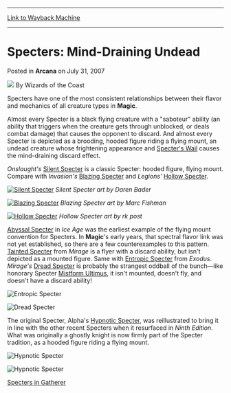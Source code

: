 
---
[Link to Wayback Machine](https://web.archive.org/web/20210429160630/https://magic.wizards.com/en/articles/archive/specters-mind-draining-undead-2007-07-31)

[_metadata_:author]:- "Wizards of the Coast"
[_metadata_:description]:- "Specters have one of the most consistent relationships between their flavor and mechanics of all creature types in Magic. Almost every Specter is a black flying creature with a `saboteur` ability (an ability that triggers when the creature gets through unblocked, or deals combat damage) that causes the opponent to discard. And almost every Specter is depicted as a brooding,"
[_metadata_:generator]:- "Drupal 7 (http://drupal.org)"
[_metadata_:node]:- "602296"
[_metadata_:publish_date]:- "2007-07-31"
[_metadata_:source]:- "div-main-content"
[_metadata_:title]:- "Specters: Mind-Draining Undead"
[_metadata_:wayback_capture_timestamp]:- "2021-04-29 16:06:30"
[_metadata_:wayback_raw_url]:- "https://web.archive.org/web/20210429160630id_/https://magic.wizards.com/en/articles/archive/specters-mind-draining-undead-2007-07-31"
[_metadata_:wayback_url]:- "https://magic.wizards.com/en/articles/archive/specters-mind-draining-undead-2007-07-31"
---


Specters: Mind-Draining Undead
==============================



 Posted in **Arcana**
 on July 31, 2007 






![](https://media.magic.wizards.com/styles/auth_small/public/images/person/wizards_author.jpg)
By Wizards of the Coast












Specters have one of the most consistent relationships between their flavor and mechanics of all creature types in **Magic**.


Almost every Specter is a black flying creature with a "saboteur" ability (an ability that triggers when the creature gets through unblocked, or deals combat damage) that causes the opponent to discard. And almost every Specter is depicted as a brooding, hooded figure riding a flying mount, an undead creature whose frightening appearance and [Specter's Wail](http://gatherer.wizards.com/Pages/Card/Details.aspx?&name=Specter%2527s%2BWail) causes the mind-draining discard effect.


*Onslaught's* [Silent Specter](http://gatherer.wizards.com/Pages/Card/Details.aspx?name=Silent+Specter) is a classic Specter: hooded figure, flying mount. Compare with *Invasion's* [Blazing Specter](http://gatherer.wizards.com/Pages/Card/Details.aspx?name=Blazing+Specter) and *Legions'* [Hollow Specter](http://gatherer.wizards.com/Pages/Card/Details.aspx?name=Hollow+Specter).


[![Silent Specter](https://media.wizards.com/legacy/magic/images/cardart/ons/silent_specter_640.jpg)](http://gatherer.wizards.com/Pages/Card/Details.aspx?&name=Silent%2BSpecter)
*Silent Specter art by Daren Bader*


[![Blazing Specter](https://web.archive.org/web/20141027174957im_/http://www.wizards.com/magic/images/cardart/IN/Blazing_Specter_640.jpg)](http://gatherer.wizards.com/Pages/Card/Details.aspx?&name=Blazing%2BSpecter)
*Blazing Specter art by Marc Fishman*


[![Hollow Specter](https://media.wizards.com/legacy/magic/images/cardart/lgn/hollow_specter_640.jpg)](http://gatherer.wizards.com/Pages/Card/Details.aspx?&name=Hollow%2BSpecter)
*Hollow Specter art by rk post*


[Abyssal Specter](http://gatherer.wizards.com/Pages/Card/Details.aspx?name=Abyssal+Specter) in *Ice Age* was the earliest example of the flying mount convention for Specters. In **Magic**'s early years, that spectral flavor link was not yet established, so there are a few counterexamples to this pattern. [Tainted Specter](http://gatherer.wizards.com/Pages/Card/Details.aspx?name=Tainted+Specter) from *Mirage* is a flyer with a discard ability, but isn't depicted as a mounted figure. Same with [Entropic Specter](http://gatherer.wizards.com/Pages/Card/Details.aspx?name=Entropic+Specter) from *Exodus*. *Mirage's* [Dread Specter](http://gatherer.wizards.com/Pages/Card/Details.aspx?name=Dread+Specter) is probably the strangest oddball of the bunch—like honorary Specter [Mistform Ultimus](http://gatherer.wizards.com/Pages/Card/Details.aspx?name=Mistform+Ultimus), it isn't mounted, doesn't fly, and doesn't have a discard ability!




![Entropic Specter](http://gatherer.wizards.com/Handlers/Image.ashx?type=card&name=Entropic+Specter)

![Dread Specter](http://gatherer.wizards.com/Handlers/Image.ashx?type=card&name=Dread+Specter)

The original Specter, Alpha's [Hypnotic Specter](http://gatherer.wizards.com/Pages/Card/Details.aspx?name=Hypnotic+Specter), was reillustrated to bring it in line with the other recent Specters when it resurfaced in *Ninth Edition*. What was originally a ghostly knight is now firmly part of the Specter tradition, as a hooded figure riding a flying mount.




![Hypnotic Specter](http://gatherer.wizards.com/Handlers/Image.ashx?type=card&name=Hypnotic+Specter)

![Hypnotic Specter](http://gatherer.wizards.com/Handlers/Image.ashx?type=card&name=Hypnotic+Specter)

[Specters in Gatherer](http://ww2.wizards.com/Gatherer/index.aspx?term=specter&Field_Name=on&Field_Rules=on&Field_Type=on&setfilter=All%20sets)








